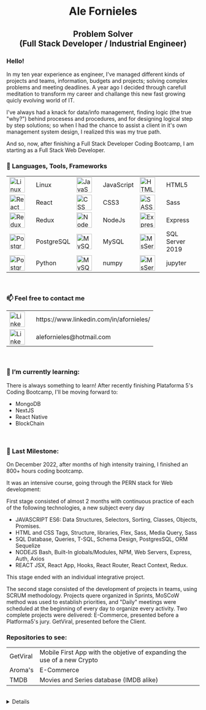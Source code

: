    <h1 align="center">Ale Fornieles</h1>
   <h2 align="center">Problem Solver  
   <br> (Full Stack Developer / Industrial Engineer)</h2>

<h3>Hello!</h3>
<p align="justified">
   In my ten year experience as engineer, I've managed different kinds of projects and teams, information, budgets and projects; solving complex problems and meeting deadlines. A year ago I decided through carefull meditation to transform my career and challange this new fast growing quicly evolving world of IT.</p>
   <p>I've always had a knack for data/info management, finding logic (the true "why?") behind procesess and procedures, and for designing logical step by step solutions; so when I had the chance to assist a client in it's own management system design, I realized this was my true path.</p>
  <p> And so, now, after finishing a Full Stack Developer Coding Bootcamp, I am starting as a Full Stack Web Developer.
</p>

### 🧰 Languages, Tools, Frameworks

<table align="center">
<tr>
<td><img align="left" alt="Linux" width="40px" style="padding-right:10px;" src="https://cdn.jsdelivr.net/gh/devicons/devicon/icons/linux/linux-original.svg" /></td>
<td>Linux</td>
<td><img align="left" alt="JavaScript" width="40px" style="padding-right:10px;" src="https://cdn.jsdelivr.net/gh/devicons/devicon/icons/javascript/javascript-plain.svg" /></td>
<td>JavaScript</td>
<td><img align="left" alt="HTML" width="40px" style="padding-right:10px;" src="https://cdn.jsdelivr.net/gh/devicons/devicon/icons/html5/html5-plain.svg" /></td>
<td>HTML5</td>
</tr>
<tr>
<td><img align="left" alt="React" width="40px" style="padding-right:10px;" src="https://cdn.jsdelivr.net/gh/devicons/devicon/icons/react/react-original.svg" /></td>
<td>React</td>
<td><img align="left" alt="CSS" width="40px" style="padding-right:10px;" src="https://cdn.jsdelivr.net/gh/devicons/devicon/icons/css3/css3-plain.svg" /></td>
<td>CSS3</td>
<td><img align="left" alt="SASS" width="40px" style="padding-right:10px;" src="https://cdn.jsdelivr.net/gh/devicons/devicon/icons/sass/sass-original.svg" /></td>
<td>Sass</td>
</tr>
<tr>
<td><img align="left" alt="Redux" width="40px" style="padding-right:10px;" src="https://cdn.jsdelivr.net/gh/devicons/devicon/icons/redux/redux-original.svg" /></td>
<td>Redux</td>
<td><img align="left" alt="NodeJS" width="40px" style="padding-right:10px;" src="https://cdn.jsdelivr.net/gh/devicons/devicon/icons/nodejs/nodejs-original.svg" /></td>
<td>NodeJs</td>
<td><img align="left" alt="Express" width="40px" style="padding-right:10px;" src="https://user-images.githubusercontent.com/99204877/207951864-61d16bf3-b546-42ea-87ba-aa69c4ced3c2.jpg" /></td>
<td>Express</td>
</tr>
<tr>
<td><img align="left" alt="PostgresSQL" width="40px" style="padding-right:10px;" src="https://cdn.jsdelivr.net/gh/devicons/devicon/icons/postgresql/postgresql-original.svg" /></td>
<td>PostgreSQL</td>
<td><img align="left" alt="MySQL" width="40px" style="padding-right:10px;" src="https://cdn.jsdelivr.net/gh/devicons/devicon/icons/mysql/mysql-plain-wordmark.svg" /></td>
<td>MySQL</td>
<td><img align="left" alt="MsServer" width="40px" style="padding-right:10px;" src="https://user-images.githubusercontent.com/99204877/207951378-10c0d79d-13e4-44a6-9bc7-a2943819ff23.png" /></td>
<td>SQL Server 2019</td>
</tr>
<tr>
<td><img align="left" alt="PostgresSQL" width="40px" style="padding-right:10px;" src="https://cdn.jsdelivr.net/gh/devicons/devicon/icons/python/python-original.svg" /></td>
<td>Python</td>
<td><img align="left" alt="MySQL" width="40px" style="padding-right:10px;" src="https://cdn.jsdelivr.net/gh/devicons/devicon/icons/numpy/numpy-original.svg" /></td>
<td>numpy</td>
<td><img align="left" alt="MsServer" width="40px" style="padding-right:10px;" src="https://cdn.jsdelivr.net/gh/devicons/devicon/icons/jupyter/jupyter-original-wordmark.svg" /></td>
<td>jupyter</td>
</tr>
</table>

<br />

### 📫 Feel free to contact me
<table>
<tr>
<td><img align="left" alt="Linkedin" width="40px" style="padding-right:10px;" src="https://cdn.jsdelivr.net/gh/devicons/devicon/icons/linkedin/linkedin-original.svg" /></td>
<td>https://www.linkedin.com/in/afornieles/</td>
</tr>
<tr>
<td>
   <img align="left" alt="Linkedin" width="40px" style="padding-right:10px;" src="https://user-images.githubusercontent.com/99204877/207950605-532f8810-7692-4e16-8f8e-e50547f8efb9.png" /></td>
<td>alefornieles@hotmail.com</td>
</tr>
</table>
<br />

### 🌱 I’m currently learning:
  There is always something to learn! After recently finishing Plataforma 5's Coding Bootcamp, I'll be moving forward to:
  - MongoDB
  - NextJS
  - React Native
  - BlockChain
<br />

### 🌱 Last Milestone:
  <p>On December 2022, after months of high intensity training, I finished an 800+ hours coding bootcamp.</p>
  <p>It was an intensive course, going through the PERN stack for Web development:</p>
  <p>First stage consisted of almost 2 months with continuous practice of each of the following technologies, a new subject every day </p>
     
  - JAVASCRIPT ES6:
    Data Structures, Selectors, Sorting, Classes, Objects, Promises.
  - HTML and CSS
    Tags, Structure, libraries, Flex, Sass, Media Query, Sass
  - SQL
    Database, Queries, T-SQL, Schema Design, PostgresSQL, ORM Sequelize
  - NODEJS
    Bash, Built-In globals/Modules, NPM, Web Servers, Express, Auth, Axios
  - REACT
    JSX, React App, Hooks, React Router, React Context, Redux.

   <p>This stage ended with an individual integrative project.</p>
   
   <p>The second stage consisted of the development of projects in teams, using SCRUM methodology.
    Projects quere organized in Sprints, MoSCoW method was used to establish priorities, and "Daily" meetings were scheduled  at the beginning of every day to organize every activity.
   Two complete projects were delivered:
    E-Commerce, presented before a Platforma5's jury.
    GetViral, presented before the Client.
</p>

### Repositories to see:
<table>
   <tr>
      <td>GetViral</td>
      <td>Mobile First App with the objetive of expanding the use of a new Crypto</td>
   </tr>
   <tr>
      <td>Aroma's</td>
      <td>E-Commerce</td>
   </tr>
      <tr>
      <td>TMDB</td>
      <td>Movies and Series database (IMDB alike)</td>
   </tr>
</table>
</br>

<details>
<h3>My Journey So Far</h3>
   <p>I first started coding in "Logo Writer". Yes, "the little turtle". A very simple program designed for helping children make their first steps in programming. And it was fun.</p>
   <p>Some years later, I played a little with Basic and then Visual Basic; although always more as "something to do".</p>
   <p>Finally, in a more "professional environment" I started working with Excel's macros at my first job. And even though it may not be considered strictly "programming", I saved hundreds of hours just by thinking the complete flow of information, detecting where and how to process it; and what output was required.</p>
   <p>Throughout my entire career as engineer, I always ended up being the one responsible for designing the flow and management of information; and in some cases, even being the representative of (and responsible for) my department in IT projects.</p>
   <p>Decided to make the change, last year I planned two stages:
      During the first half of 2022, I attended several courses:</p>
      
  - Python Programming
  - Python for Data Analysis
  - HTML5, CSS
  - SQL Server 2019
  - JAVA Standard Web Programming
  - Javascript from scratch
  
   <p>And finally, in September, I started the Coding Bootcamp as the final stage in my initiation of this new path.</p>
